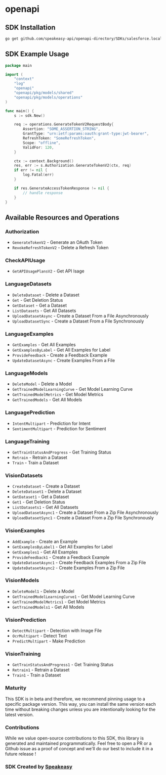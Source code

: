 # openapi

<!-- Start SDK Installation -->
## SDK Installation

```bash
go get github.com/speakeasy-api/openapi-directory/SDKs/salesforce.local/einstein/2.0.1/go
```
<!-- End SDK Installation -->

## SDK Example Usage
<!-- Start SDK Example Usage -->
```go
package main

import (
    "context"
    "log"
    "openapi"
    "openapi/pkg/models/shared"
    "openapi/pkg/models/operations"
)

func main() {
    s := sdk.New()

    req := operations.GenerateTokenV2RequestBody{
        Assertion: "SOME_ASSERTION_STRING",
        GrantType: "urn:ietf:params:oauth:grant-type:jwt-bearer",
        RefreshToken: "SomeRefreshToken",
        Scope: "offline",
        ValidFor: 120,
    }

    ctx := context.Background()
    res, err := s.Authorization.GenerateTokenV2(ctx, req)
    if err != nil {
        log.Fatal(err)
    }

    if res.GenerateAccessTokenResponse != nil {
        // handle response
    }
}
```
<!-- End SDK Example Usage -->

<!-- Start SDK Available Operations -->
## Available Resources and Operations


### Authorization

* `GenerateTokenV2` - Generate an OAuth Token
* `RevokeRefreshTokenV2` - Delete a Refresh Token

### CheckAPIUsage

* `GetAPIUsagePlansV2` - Get API Isage

### LanguageDatasets

* `DeleteDataset` - Delete a Dataset
* `Get` - Get Deletion Status
* `GetDataset` - Get a Dataset
* `ListDatasets` - Get All Datasets
* `UploadDatasetAsync` - Create a Dataset From a File Asynchronously
* `UploadDatasetSync` - Create a Dataset From a File Synchronously

### LanguageExamples

* `GetExamples` - Get All Examples
* `GetExamplesByLabel` - Get All Examples for Label
* `ProvideFeedback` - Create a Feedback Example
* `UpdateDatasetAsync` - Create Examples From a File

### LanguageModels

* `DeleteModel` - Delete a Model
* `GetTrainedModelLearningCurve` - Get Model Learning Curve
* `GetTrainedModelMetrics` - Get Model Metrics
* `GetTrainedModels` - Get All Models

### LanguagePrediction

* `IntentMultipart` - Prediction for Intent
* `SentimentMultipart` - Prediction for Sentiment

### LanguageTraining

* `GetTrainStatusAndProgress` - Get Training Status
* `Retrain` - Retrain a Dataset
* `Train` - Train a Dataset

### VisionDatasets

* `CreateDataset` - Create a Dataset
* `DeleteDataset1` - Delete a Dataset
* `GetDataset1` - Get a Dataset
* `Get1` - Get Deletion Status
* `ListDatasets1` - Get All Datasets
* `UploadDatasetAsync1` - Create a Dataset From a Zip File Asynchronously
* `UploadDatasetSync1` - Create a Dataset From a Zip File Synchronously

### VisionExamples

* `AddExample` - Create an Example
* `GetExamplesByLabel1` - Get All Examples for Label
* `GetExamples1` - Get All Examples
* `ProvideFeedback1` - Create a Feedback Example
* `UpdateDatasetAsync1` - Create Feedback Examples From a Zip File
* `UpdateDatasetAsync2` - Create Examples From a Zip File

### VisionModels

* `DeleteModel1` - Delete a Model
* `GetTrainedModelLearningCurve1` - Get Model Learning Curve
* `GetTrainedModelMetrics1` - Get Model Metrics
* `GetTrainedModels1` - Get All Models

### VisionPrediction

* `DetectMultipart` - Detection with Image File
* `OcrMultipart` - Detect Text
* `PredictMultipart` - Make Prediction

### VisionTraining

* `GetTrainStatusAndProgress1` - Get Training Status
* `Retrain1` - Retrain a Dataset
* `Train1` - Train a Dataset
<!-- End SDK Available Operations -->

### Maturity

This SDK is in beta and therefore, we recommend pinning usage to a specific package version.
This way, you can install the same version each time without breaking changes unless you are intentionally
looking for the latest version.

### Contributions

While we value open-source contributions to this SDK, this library is generated and maintained programmatically.
Feel free to open a PR or a Github issue as a proof of concept and we'll do our best to include it in a future release !

### SDK Created by [Speakeasy](https://docs.speakeasyapi.dev/docs/using-speakeasy/client-sdks)
